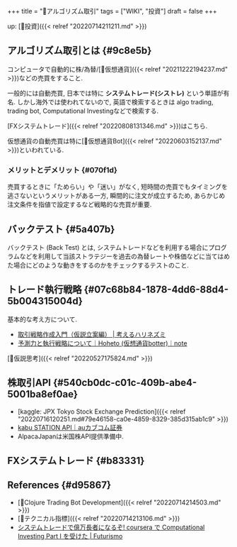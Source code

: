 +++
title = "📝アルゴリズム取引"
tags = ["WIKI", "投資"]
draft = false
+++

up: [🔖投資]({{< relref "20220714211211.md" >}})


## アルゴリズム取引とは {#9c8e5b}

コンピュータで自動的に株/為替/[📝仮想通貨]({{< relref "20211222194237.md" >}})などの売買をすること.

一般的には自動売買, 日本では特に **システムトレード(シストレ)** という単語が有名. しかし海外では使われてないので, 英語で検索するときは algo trading, trading bot, Computational Investingなどで検索する.

[FXシステムトレード]({{< relref "20220808131346.md" >}})はこちら.

仮想通貨の自動売買は特に[📝仮想通貨Bot]({{< relref "20220603152137.md" >}})といわれている.


### メリットとデメリット {#070f1d}

売買するときに「ためらい」や「迷い」がなく, 短時間の売買でもタイミングを逃さないというメリットがある一方, 瞬間的に注文が成立するため, あらかじめ注文条件を指値で設定するなど戦略的な売買が重要.


## バックテスト {#5a407b}

バックテスト (Back Test) とは, システムトレードなどを利用する場合にプログラムなどを利用して当該ストラテジーを過去の為替レートや株価などに当てはめた場合にどのような動きをするのかをチェックするテストのこと.


## トレード執行戦略 {#07c68b84-1878-4dd6-88d4-5b004315004d}

基本的な考え方について.

-   [取引戦略作成入門（仮説立案編） | 考えるハリネズミ](https://www.column.erizo.co.jp/data_analysis/kaseturitsuanhen/)
-   [予測力と執行戦略について｜Hoheto (仮想通貨botter)｜note](https://note.com/hht/n/nb7fcfe538c59)

[📝仮説思考]({{< relref "20220527175824.md" >}})


## 株取引API {#540cb0dc-c01c-409b-abe4-5001ba8ef0ae}

-   [kaggle: JPX Tokyo Stock Exchange Prediction]({{< relref "20220716120251.md#79e46158-ca0e-4859-8329-385d315ab1c9" >}})
-   [kabu STATION API｜auカブコム証券](https://kabu.com/company/lp/lp90.html)
-   AlpacaJapanは米国株API提供準備中.


## FXシステムトレード {#b83331}


## References {#d95867}

-   [📝Clojure Trading Bot Development]({{< relref "20220714214503.md" >}})
-   [📝テクニカル指標]({{< relref "20220714213106.md" >}})
-   [システムトレードで億万長者になるぞ! coursera で Computational Investing Part I を受けた | Futurismo](https://futurismo.biz/archives/2678/#%e3%82%a2%e3%83%ab%e3%82%b4%e3%83%aa%e3%82%ba%e3%83%a0%e5%8f%96%e5%bc%95)

